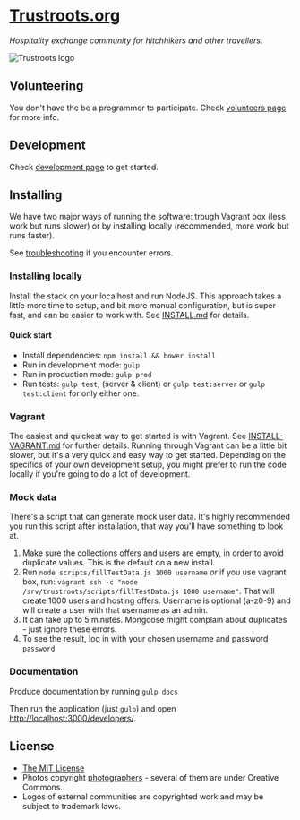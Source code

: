 # [Trustroots.org](https://www.trustroots.org/)

_Hospitality exchange community for hitchhikers and other travellers._

![Trustroots logo](https://raw.githubusercontent.com/Trustroots/trustroots/master/modules/core/client/img/logo/color.png)

## Volunteering

You don't have the be a programmer to participate. Check [volunteers page](https://github.com/Trustroots/trustroots/wiki/Volunteering) for more info.

## Development

Check [development page](https://github.com/Trustroots/trustroots/wiki/Development) to get started.

## Installing

We have two major ways of running the software: trough Vagrant box (less work but runs slower) or by installing locally (recommended, more work but runs faster).

See [troubleshooting](https://github.com/Trustroots/trustroots/wiki/Troubleshooting) if you encounter errors.

### Installing locally

Install the stack on your localhost and run NodeJS. This approach takes a little more time to setup, and bit more manual configuration, but is super fast, and can be easier to work with. See [INSTALL.md](INSTALL.md) for details.

#### Quick start
* Install dependencies: `npm install && bower install`
* Run in development mode: `gulp`
* Run in production mode: `gulp prod`
* Run tests: `gulp test`, (server & client) or `gulp test:server` or `gulp test:client` for only either one.

### Vagrant

The easiest and quickest way to get started is with Vagrant. See [INSTALL-VAGRANT.md](INSTALL-VAGRANT.md) for further details. Running through Vagrant can be a little bit slower, but it's a very quick and easy way to get started. Depending on the specifics of your own development setup, you might prefer to run the code locally if you're going to do a lot of development.

### Mock data

There's a script that can generate mock user data. It's highly recommended you run this script after installation, that way you'll have something to look at.

1. Make sure the collections offers and users are empty, in order to avoid duplicate values. This is the default on a new install.
2. Run `node scripts/fillTestData.js 1000 username` _or_ if you use vagrant box, run: `vagrant ssh -c "node /srv/trustroots/scripts/fillTestData.js 1000 username"`. That will create 1000 users and hosting offers. Username is optional (a-z0-9) and will create a user with that username as an admin.
3. It can take up to 5 minutes. Mongoose might complain about duplicates - just ignore these errors.
4. To see the result, log in with your chosen username and password `password`.

### Documentation

Produce documentation by running `gulp docs`

Then run the application (just `gulp`) and open [http://localhost:3000/developers/](http://localhost:3000/developers/).

## License
* [The MIT License](LICENSE.md)
* Photos copyright [photographers](https://github.com/Trustroots/trustroots/blob/master/modules/core/client/directives/tr-boards.client.directive.js#L30) - several of them are under Creative Commons.
* Logos of external communities are copyrighted work and may be subject to trademark laws.
